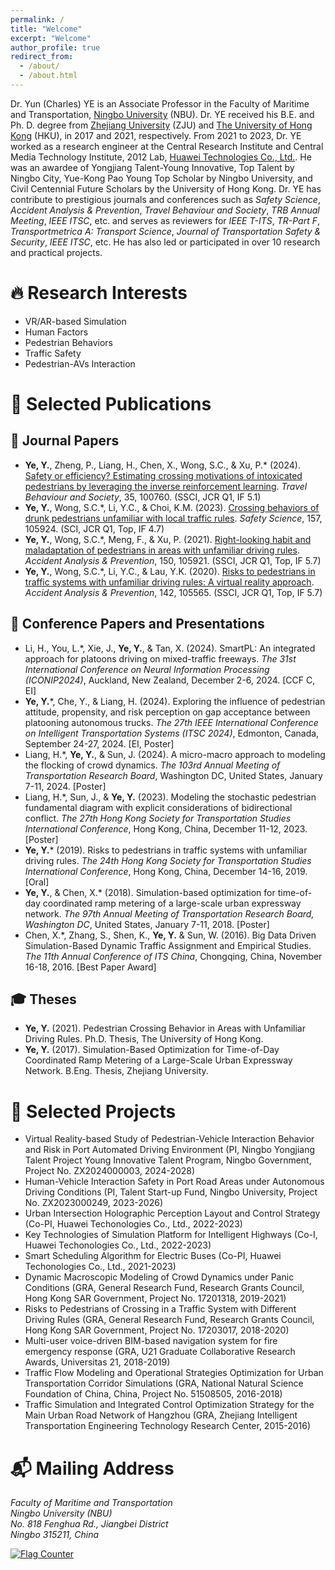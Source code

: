 ```yaml
---
permalink: /
title: "Welcome"
excerpt: "Welcome"
author_profile: true
redirect_from: 
  - /about/
  - /about.html
---
```


Dr. Yun (Charles) YE is an Associate Professor in the Faculty of Maritime and Transportation, [Ningbo University](https://www.nbu.edu.cn/) (NBU). Dr. YE received his B.E. and Ph. D. degree from [Zhejiang University](https://www.zju.edu.cn/) (ZJU) and [The University of Hong Kong](https://www.hku.hk/) (HKU), in 2017 and 2021, respectively. From 2021 to 2023, Dr. YE worked as a research engineer at the Central Research Institute and Central Media Technology Institute, 2012 Lab, [Huawei Technologies Co., Ltd.](https://www.huawei.com/cn/). He was an awardee of Yongjiang Talent-Young Innovative, Top Talent by Ningbo City, Yue-Kong Pao Young Top Scholar by Ningbo University, and Civil Centennial Future Scholars by the University of Hong Kong. Dr. YE has contribute to prestigious journals and conferences such as *Safety Science*, *Accident Analysis & Prevention*, *Travel Behaviour and Society*, *TRB Annual Meeting*, *IEEE ITSC*, etc. and serves as reviewers for *IEEE T-ITS*, *TR-Part F*, *Transportmetrica A: Transport Science*, *Journal of Transportation Safety & Security*, *IEEE ITSC*, etc. He has also led or participated in over 10 research and practical projects.

# 🔥 Research Interests
 * VR/AR-based Simulation
 * Human Factors
 * Pedestrian Behaviors
 * Traffic Safety
 * Pedestrian-AVs Interaction

   
# 📝 Selected Publications 
## 📖 Journal Papers
 * **Ye, Y.**, Zheng, P., Liang, H., Chen, X., Wong, S.C., & Xu, P.\* (2024). [Safety or efficiency? Estimating crossing motivations of intoxicated pedestrians by leveraging the inverse reinforcement learning](https://doi.org/10.1016/j.tbs.2024.100760). *Travel Behaviour and Society*, 35, 100760. (SSCI, JCR Q1, IF 5.1)
 * **Ye, Y.**, Wong, S.C.\*, Li, Y.C., & Choi, K.M. (2023). [Crossing behaviors of drunk pedestrians unfamiliar with local traffic rules](https://doi.org/10.1016/j.ssci.2022.105924). *Safety Science*, 157, 105924. (SCI, JCR Q1, Top, IF 4.7)
 * **Ye, Y.**, Wong, S.C.\*, Meng, F., & Xu, P. (2021). [Right-looking habit and maladaptation of pedestrians in areas with unfamiliar driving rules](https://doi.org/10.1016/j.aap.2020.105921). *Accident Analysis & Prevention*, 150, 105921. (SSCI, JCR Q1, Top, IF 5.7)
 * **Ye, Y.**, Wong, S.C.\*, Li, Y.C., & Lau, Y.K. (2020). [Risks to pedestrians in traffic systems with unfamiliar driving rules: A virtual reality approach](https://doi.org/10.1016/j.aap.2020.105565). *Accident Analysis & Prevention*, 142, 105565. (SSCI, JCR Q1, Top, IF 5.7)

## 💬 Conference Papers and Presentations
 * Li, H., You, L.\*, Xie, J., **Ye, Y.**, & Tan, X. (2024). SmartPL: An integrated approach for platoons driving on mixed-traffic freeways. *The 31st International Conference on Neural Information Processing (ICONIP2024)*, Auckland, New Zealand, December 2-6, 2024. [CCF C, EI]
 * **Ye, Y.**\*, Che, Y., & Liang, H. (2024). Exploring the influence of pedestrian attitude, propensity, and risk perception on gap acceptance between platooning autonomous trucks. *The 27th IEEE International Conference on Intelligent Transportation Systems (ITSC 2024)*, Edmonton, Canada, September 24-27, 2024. [EI, Poster]
 * Liang, H.\*, **Ye, Y.**, & Sun, J. (2024). A micro-macro approach to modeling the flocking of crowd dynamics. *The 103rd Annual Meeting of Transportation Research Board*, Washington DC, United States, January 7-11, 2024. [Poster]
 * Liang, H.\*, Sun, J., & **Ye, Y.** (2023). Modeling the stochastic pedestrian fundamental diagram with explicit considerations of bidirectional conflict. *The 27th Hong Kong Society for Transportation Studies International Conference*, Hong Kong, China, December 11-12, 2023. [Poster]
 * **Ye, Y.**\* (2019). Risks to pedestrians in traffic systems with unfamiliar driving rules. *The 24th Hong Kong Society for Transportation Studies International Conference*, Hong Kong, China, December 14-16, 2019. [Oral]
 * **Ye, Y.**, & Chen, X.\* (2018). Simulation-based optimization for time-of-day coordinated ramp metering of a large-scale urban expressway network. *The 97th Annual Meeting of Transportation Research Board, Washington DC*, United States, January 7-11, 2018. [Poster]
 * Chen, X.\*, Zhang, S., Shen, K., **Ye, Y.** & Sun, W. (2016). Big Data Driven Simulation-Based Dynamic Traffic Assignment and Empirical Studies. *The 11th Annual Conference of ITS China*, Chongqing, China, November 16-18, 2016. [Best Paper Award]

## 🎓 Theses
 * **Ye, Y.** (2021). Pedestrian Crossing Behavior in Areas with Unfamiliar Driving Rules. Ph.D. Thesis, The University of Hong Kong.
 * **Ye, Y.** (2017). Simulation-Based Optimization for Time-of-Day Coordinated Ramp Metering of a Large-Scale Urban Expressway Network. B.Eng. Thesis, Zhejiang University.

# 📁 Selected Projects

  * Virtual Reality-based Study of Pedestrian-Vehicle Interaction Behavior and Risk in Port Automated Driving Environment (PI, Ningbo Yongjiang Talent Project Young Innovative Talent Program, Ningbo Government, Project No. ZX2024000003, 2024-2028)
  * Human-Vehicle Interaction Safety in Port Road Areas under Autonomous Driving Conditions (PI, Talent Start-up Fund, Ningbo University, Project No. ZX2023000249, 2023-2026)
  * Urban Intersection Holographic Perception Layout and Control Strategy (Co-PI, Huawei Techonologies Co., Ltd., 2022-2023)
  * Key Technologies of Simulation Platform for Intelligent Highways (Co-I, Huawei Techonologies Co., Ltd., 2022-2023)
  * Smart Scheduling Algorithm for Electric Buses (Co-PI, Huawei Techonologies Co., Ltd., 2021-2023)
  * Dynamic Macroscopic Modeling of Crowd Dynamics under Panic Conditions (GRA, General Research Fund, Research Grants Council, Hong Kong SAR Government, Project No. 17201318, 2019-2021)
  * Risks to Pedestrians of Crossing in a Traffic System with Different Driving Rules (GRA, General Research Fund, Research Grants Council, Hong Kong SAR Government, Project No. 17203017, 2018-2020)
  * Multi-user voice-driven BIM-based navigation system for fire emergency response (GRA, U21 Graduate Collaborative Research Awards, Universitas 21, 2018-2019)
  * Traffic Flow Modeling and Operational Strategies Optimization for Urban Transportation Corridor Simulations (GRA, National Natural Science Foundation of China, China, Project No. 51508505, 2016-2018)
  * Traffic Simulation and Integrated Control Optimization Strategy for the Main Urban Road Network of Hangzhou (GRA, Zhejiang Intelligent Transportation Engineering Technology Research Center, 2015-2016)

# 📬 Mailing Address
<address>
  Faculty of Maritime and Transportation <br /> Ningbo University (NBU) <br /> No. 818 Fenghua Rd., Jiangbei District <br /> Ningbo 315211, China
</address>

                                                       
<a href="https://info.flagcounter.com/HJGs"><img src="https://s01.flagcounter.com/countxl/HJGs/bg_F7FFFB/txt_050505/border_0F0F0F/columns_6/maxflags_12/viewers_0/labels_1/pageviews_1/flags_0/percent_0/" alt="Flag Counter" border="0"></a>
